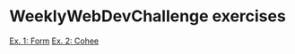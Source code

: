 # WeeklyWebDevChallenge exercises

<a href="http://www.mcekiera.pl/wwdc/1/index.html">Ex. 1: Form</a>
<a href="http://www.mcekiera.pl/wwdc/2/index.html">Ex. 2: Cohee</a>
